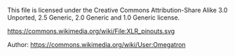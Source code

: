 This file is licensed under the Creative Commons Attribution-Share Alike 3.0 Unported,
2.5 Generic, 2.0 Generic and 1.0 Generic license.

https://commons.wikimedia.org/wiki/File:XLR_pinouts.svg

Author: https://commons.wikimedia.org/wiki/User:Omegatron
